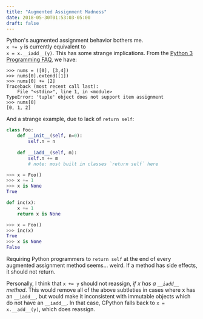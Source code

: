 ```yaml
---
title: "Augmented Assignment Madness"
date: 2018-05-30T01:53:03-05:00
draft: false
---
```


Python's augmented assignment behavior bothers me.\
`x += y` is currently equivalent to \
`x = x.__iadd__(y)`.
This has some strange implications.
From the [Python 3 Programming FAQ], we have:

```none
>>> nums = ([0], [3,4])
>>> nums[0].extend([1])
>>> nums[0] += [2]
Traceback (most recent call last):
	File "<stdin>", line 1, in <module>
TypeError: 'tuple' object does not support item assignment
>>> nums[0]
[0, 1, 2]
```

And a strange example, due to lack of `return self`:
```py
class Foo:
	def __init__(self, n=0):
		self.n = n
	
	def __iadd__(self, m):
		self.n += m
		# note: most built in classes `return self` here

>>> x = Foo()
>>> x += 1
>>> x is None
True
```

```py
def inc(x):
	x += 1
	return x is None

>>> x = Foo()
>>> inc(x)
True
>>> x is None
False
```

Requiring Python programmers to `return self` at the end of every augmented assignment method seems… weird.
If a method has side effects, it should not return.

Personally, I think that `x += y` should not reassign, *if x has a `__iadd__` method*.
This would remove all of the above subtleties in cases where x has an `__iadd__`,
but would make it inconsistent with immutable objects which do not have an `__iadd__`.
In that case, CPython falls back to `x = x.__add__(y)`, which does reassign.


[Python 3 Programming FAQ]: https://docs.python.org/3/faq/programming.html#why-does-a-tuple-i-item-raise-an-exception-when-the-addition-works
